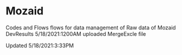 # Mozaid
Codes and Flows flows for data management of Raw data of Mozaid DevResults
5/18/2021:1200AM uploaded MergeExcle file

Updated 5/18/2021:3:33PM
